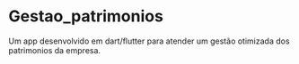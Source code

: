 # Gestao_patrimonios
Um app desenvolvido em dart/flutter para atender um gestão otimizada dos patrimonios da empresa. 
